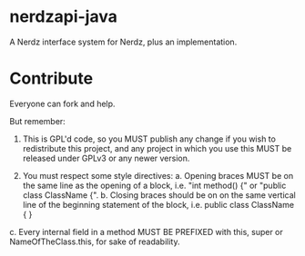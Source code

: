 nerdzapi-java
=============

A Nerdz interface system for Nerdz, plus an implementation.

Contribute
==========

Everyone can fork and help.

But remember:

1) This is GPL'd code, so you MUST publish any change if you wish to redistribute this project, and any project in which you use this MUST be released under GPLv3 or any newer version.

2) You must respect some style directives:
  a. Opening braces MUST be on the same line as the opening of a block, i.e. "int method() {" or "public class ClassName {".
  b. Closing braces should be on on the same vertical line of the beginning statement of the block, i.e.
      public class ClassName {
        <classbody>
      }
      
  c. Every internal field in a method MUST BE PREFIXED with this, super or NameOfTheClass.this, for sake of readability.
  
  
